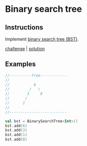 # Binary search tree

## Instructions

Implement [binary search tree (BST)](https://en.wikipedia.org/wiki/Binary_search_tree).

[challenge](challenge.kt) | [solution](solution.kt)

## Examples

```kotlin
//----------Tree------------
//
//           6
//         /   \
//        3     8
//       /
//      1   
//
//--------------------------

val bst = BinarySearchTree<Int>()
bst.add(6)
bst.add(3)
bst.add(1)
bst.add(8)
```